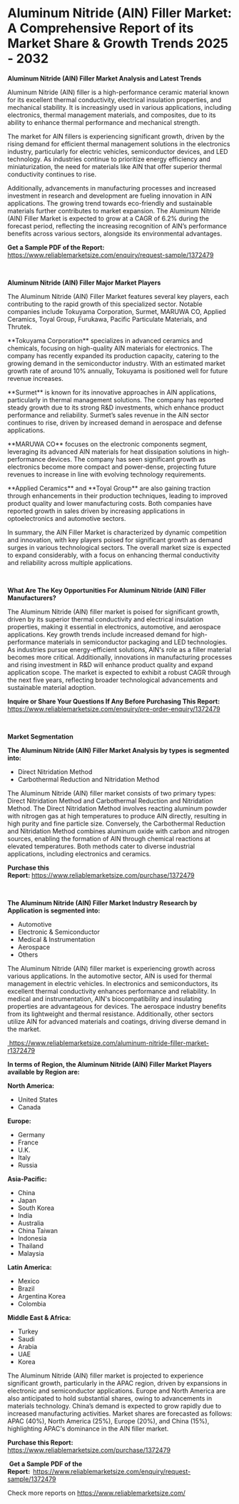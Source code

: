 <p><h1>Aluminum Nitride (AlN) Filler Market: A Comprehensive Report of its Market Share & Growth Trends 2025 - 2032</h1></p><p><strong>Aluminum Nitride (AlN) Filler Market Analysis and Latest Trends</strong></p>
<p><p>Aluminum Nitride (AlN) filler is a high-performance ceramic material known for its excellent thermal conductivity, electrical insulation properties, and mechanical stability. It is increasingly used in various applications, including electronics, thermal management materials, and composites, due to its ability to enhance thermal performance and mechanical strength.</p><p>The market for AlN fillers is experiencing significant growth, driven by the rising demand for efficient thermal management solutions in the electronics industry, particularly for electric vehicles, semiconductor devices, and LED technology. As industries continue to prioritize energy efficiency and miniaturization, the need for materials like AlN that offer superior thermal conductivity continues to rise.</p><p>Additionally, advancements in manufacturing processes and increased investment in research and development are fueling innovation in AlN applications. The growing trend towards eco-friendly and sustainable materials further contributes to market expansion. The Aluminum Nitride (AlN) Filler Market is expected to grow at a CAGR of 6.2% during the forecast period, reflecting the increasing recognition of AlN’s performance benefits across various sectors, alongside its environmental advantages.</p></p>
<p><strong>Get a Sample PDF of the Report:&nbsp;</strong> <a href="https://www.reliablemarketsize.com/enquiry/request-sample/1372479?utm_campaign=3075&utm_medium=2&utm_source=Github&utm_content=ia&utm_term=22032025&utm_id=aluminum-nitride-aln-filler">https://www.reliablemarketsize.com/enquiry/request-sample/1372479</a></p>
<p>&nbsp;</p>
<p><strong>Aluminum Nitride (AlN) Filler Major Market Players</strong></p>
<p><p>The Aluminum Nitride (AlN) Filler Market features several key players, each contributing to the rapid growth of this specialized sector. Notable companies include Tokuyama Corporation, Surmet, MARUWA CO, Applied Ceramics, Toyal Group, Furukawa, Pacific Particulate Materials, and Thrutek.</p><p>**Tokuyama Corporation** specializes in advanced ceramics and chemicals, focusing on high-quality AlN materials for electronics. The company has recently expanded its production capacity, catering to the growing demand in the semiconductor industry. With an estimated market growth rate of around 10% annually, Tokuyama is positioned well for future revenue increases.</p><p>**Surmet** is known for its innovative approaches in AlN applications, particularly in thermal management solutions. The company has reported steady growth due to its strong R&D investments, which enhance product performance and reliability. Surmet’s sales revenue in the AlN sector continues to rise, driven by increased demand in aerospace and defense applications.</p><p>**MARUWA CO** focuses on the electronic components segment, leveraging its advanced AlN materials for heat dissipation solutions in high-performance devices. The company has seen significant growth as electronics become more compact and power-dense, projecting future revenues to increase in line with evolving technology requirements.</p><p>**Applied Ceramics** and **Toyal Group** are also gaining traction through enhancements in their production techniques, leading to improved product quality and lower manufacturing costs. Both companies have reported growth in sales driven by increasing applications in optoelectronics and automotive sectors.</p><p>In summary, the AlN Filler Market is characterized by dynamic competition and innovation, with key players poised for significant growth as demand surges in various technological sectors. The overall market size is expected to expand considerably, with a focus on enhancing thermal conductivity and reliability across multiple applications.</p></p>
<p>&nbsp;</p>
<p><strong>What Are The Key Opportunities For Aluminum Nitride (AlN) Filler Manufacturers?</strong></p>
<p><p>The Aluminum Nitride (AlN) filler market is poised for significant growth, driven by its superior thermal conductivity and electrical insulation properties, making it essential in electronics, automotive, and aerospace applications. Key growth trends include increased demand for high-performance materials in semiconductor packaging and LED technologies. As industries pursue energy-efficient solutions, AlN's role as a filler material becomes more critical. Additionally, innovations in manufacturing processes and rising investment in R&D will enhance product quality and expand application scope. The market is expected to exhibit a robust CAGR through the next five years, reflecting broader technological advancements and sustainable material adoption.</p></p>
<p><strong>Inquire or Share Your Questions If Any Before Purchasing This Report:</strong> <a href="https://www.reliablemarketsize.com/enquiry/pre-order-enquiry/1372479?utm_campaign=3075&utm_medium=2&utm_source=Github&utm_content=ia&utm_term=22032025&utm_id=aluminum-nitride-aln-filler">https://www.reliablemarketsize.com/enquiry/pre-order-enquiry/1372479</a></p>
<p>&nbsp;</p>
<p><strong>Market Segmentation</strong></p>
<p><strong>The Aluminum Nitride (AlN) Filler Market Analysis by types is segmented into:</strong></p>
<p><ul><li>Direct Nitridation Method</li><li>Carbothermal Reduction and Nitridation Method</li></ul></p>
<p><p>The Aluminum Nitride (AlN) filler market consists of two primary types: Direct Nitridation Method and Carbothermal Reduction and Nitridation Method. The Direct Nitridation Method involves reacting aluminum powder with nitrogen gas at high temperatures to produce AlN directly, resulting in high purity and fine particle size. Conversely, the Carbothermal Reduction and Nitridation Method combines aluminum oxide with carbon and nitrogen sources, enabling the formation of AlN through chemical reactions at elevated temperatures. Both methods cater to diverse industrial applications, including electronics and ceramics.</p></p>
<p><strong>Purchase this Report:&nbsp;</strong><a href="https://www.reliablemarketsize.com/purchase/1372479?utm_campaign=3075&utm_medium=2&utm_source=Github&utm_content=ia&utm_term=22032025&utm_id=aluminum-nitride-aln-filler">https://www.reliablemarketsize.com/purchase/1372479</a></p>
<p>&nbsp;</p>
<p><strong>The Aluminum Nitride (AlN) Filler Market Industry Research by Application is segmented into:</strong></p>
<p><ul><li>Automotive</li><li>Electronic & Semiconductor</li><li>Medical & Instrumentation</li><li>Aerospace</li><li>Others</li></ul></p>
<p><p>The Aluminum Nitride (AlN) filler market is experiencing growth across various applications. In the automotive sector, AlN is used for thermal management in electric vehicles. In electronics and semiconductors, its excellent thermal conductivity enhances performance and reliability. In medical and instrumentation, AlN's biocompatibility and insulating properties are advantageous for devices. The aerospace industry benefits from its lightweight and thermal resistance. Additionally, other sectors utilize AlN for advanced materials and coatings, driving diverse demand in the market.</p></p>
<p><a href="https://www.reliablemarketsize.com/aluminum-nitride-filler-market-r1372479?utm_campaign=3075&utm_medium=2&utm_source=Github&utm_content=ia&utm_term=22032025&utm_id=aluminum-nitride-aln-filler">&nbsp;https://www.reliablemarketsize.com/aluminum-nitride-filler-market-r1372479</a></p>
<p><strong>In terms of Region, the Aluminum Nitride (AlN) Filler Market Players available by Region are:</strong></p>
<p>
    <p> <strong> North America: </strong>
        <ul>
            <li>United States</li>
            <li>Canada</li>
        </ul>
        </p> 
    <p> <strong> Europe: </strong>
        <ul>
            <li>Germany</li>
            <li>France</li>
            <li>U.K.</li>
            <li>Italy</li>
            <li>Russia</li>
        </ul>
        </p> 
    <p> <strong> Asia-Pacific: </strong>
        <ul>
            <li>China</li>
            <li>Japan</li>
            <li>South Korea</li>
            <li>India</li>
            <li>Australia</li>
            <li>China Taiwan</li>
            <li>Indonesia</li>
            <li>Thailand</li>
            <li>Malaysia</li>
        </ul>
        </p> 
    <p> <strong> Latin America: </strong>
        <ul>
            <li>Mexico</li>
            <li>Brazil</li>
            <li>Argentina Korea</li>
            <li>Colombia</li>
        </ul>
        </p> 
    <p> <strong> Middle East & Africa: </strong>
        <ul>
            <li>Turkey</li>
            <li>Saudi</li>
            <li>Arabia</li>
            <li>UAE</li>
            <li>Korea</li>
        </ul>
    </p>
    </p>
<p><p>The Aluminum Nitride (AlN) filler market is projected to experience significant growth, particularly in the APAC region, driven by expansions in electronic and semiconductor applications. Europe and North America are also anticipated to hold substantial shares, owing to advancements in materials technology. China’s demand is expected to grow rapidly due to increased manufacturing activities. Market shares are forecasted as follows: APAC (40%), North America (25%), Europe (20%), and China (15%), highlighting APAC's dominance in the AlN filler market.</p></p>
<p><strong>Purchase this Report: </strong><a href="https://www.reliablemarketsize.com/purchase/1372479?utm_campaign=3075&utm_medium=2&utm_source=Github&utm_content=ia&utm_term=22032025&utm_id=aluminum-nitride-aln-filler">https://www.reliablemarketsize.com/purchase/1372479</a></p>
<p>&nbsp;<strong>Get a Sample PDF of the Report:&nbsp;&nbsp;</strong><a href="https://www.reliablemarketsize.com/enquiry/request-sample/1372479?utm_campaign=3075&utm_medium=2&utm_source=Github&utm_content=ia&utm_term=22032025&utm_id=aluminum-nitride-aln-filler">https://www.reliablemarketsize.com/enquiry/request-sample/1372479</a></p>
<p><strong></strong></p>
<p>Check more reports on <a href="https://www.reliablemarketsize.com/?utm_campaign=3075&utm_medium=2&utm_source=Github&utm_content=ia&utm_term=22032025&utm_id=aluminum-nitride-aln-filler">https://www.reliablemarketsize.com/</a></p>